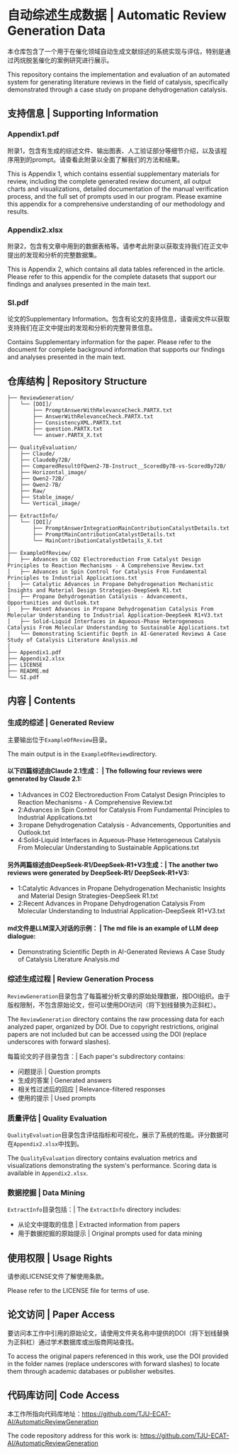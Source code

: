 # 自动综述生成数据 | Automatic Review Generation Data

本仓库包含了一个用于在催化领域自动生成文献综述的系统实现与评估，特别是通过丙烷脱氢催化的案例研究进行展示。

This repository contains the implementation and evaluation of an automated system for generating literature reviews in the field of catalysis, specifically demonstrated through a case study on propane dehydrogenation catalysis.

## 支持信息 | Supporting Information

### Appendix1.pdf

附录1，包含有生成的综述文件、输出图表、人工验证部分等细节介绍，以及该程序用到的prompt。请查看此附录以全面了解我们的方法和结果。

This is Appendix 1, which contains essential supplementary materials for review, including the complete generated review document, all output charts and visualizations, detailed documentation of the manual verification process, and the full set of prompts used in our program. Please examine this appendix for a comprehensive understanding of our methodology and results.

### Appendix2.xlsx

附录2，包含有文章中用到的数据表格等。请参考此附录以获取支持我们在正文中提出的发现和分析的完整数据集。

This is Appendix 2, which contains all data tables referenced in the article. Please refer to this appendix for the complete datasets that support our findings and analyses presented in the main text.

### SI.pdf

论文的Supplementary Information。包含有论文的支持信息，请查阅文件以获取支持我们在正文中提出的发现和分析的完整背景信息。

Contains Supplementary information for the paper. Please refer to the document for complete background information that supports our findings and analyses presented in the main text.

##  仓库结构 | Repository Structure

```
├── ReviewGeneration/
│   └── [DOI]/
│       ├── PromptAnswerWithRelevanceCheck.PARTX.txt
│       ├── AnswerWithRelevanceCheck.PARTX.txt
│       ├── ConsistencyXML.PARTX.txt
│       ├── question.PARTX.txt
│       └── answer.PARTX_X.txt
│
├── QualityEvaluation/
│   ├── Claude/
│   ├── ClaudeBy72B/
│   ├── ComparedResultOfQwen2-7B-Instruct__ScoredBy7B-vs-ScoredBy72B/
│   ├── Horizontal_image/
│   ├── Qwen2-72B/
│   ├── Qwen2-7B/
│   ├── Raw/
│   ├── Stable_image/
│   └── Vertical_image/
│
├── ExtractInfo/
│   └── [DOI]/
│       ├── PromptAnswerIntegrationMainContributionCatalystDetails.txt
│       ├── PromptMainContributionCatalystDetails.txt
│       └── MainContributionCatalystDetails_X.txt
│
├── ExampleOfReview/
│   ├── Advances in CO2 Electroreduction From Catalyst Design Principles to Reaction Mechanisms - A Comprehensive Review.txt
│   ├── Advances in Spin Control for Catalysis From Fundamental Principles to Industrial Applications.txt
│   ├── Catalytic Advances in Propane Dehydrogenation Mechanistic Insights and Material Design Strategies-DeepSeek R1.txt
│   ├── Propane Dehydrogenation Catalysis - Advancements, Opportunities and Outlook.txt
│   ├── Recent Advances in Propane Dehydrogenation Catalysis From Molecular Understanding to Industrial Application-DeepSeek R1+V3.txt
│   ├── Solid-Liquid Interfaces in Aqueous-Phase Heterogeneous Catalysis From Molecular Understanding to Sustainable Applications.txt
│   └── Demonstrating Scientific Depth in AI-Generated Reviews A Case Study of Catalysis Literature Analysis.md
│
├── Appendix1.pdf
├── Appendix2.xlsx
├── LICENSE
├── README.md
└── SI.pdf
```

## 内容 | Contents

### 生成的综述 | Generated Review

主要输出位于`ExampleOfReview`目录。

The main output is in the `ExampleOfReview`directory. 

#### 以下四篇综述由Claude 2.1生成： | The following four reviews were generated by Claude 2.1: 
- 1:Advances in CO2 Electroreduction From Catalyst Design Principles to Reaction Mechanisms - A Comprehensive Review.txt
- 2:Advances in Spin Control for Catalysis From Fundamental Principles to Industrial Applications.txt
- 3:ropane Dehydrogenation Catalysis - Advancements, Opportunities and Outlook.txt
- 4:Solid-Liquid Interfaces in Aqueous-Phase Heterogeneous Catalysis From Molecular Understanding to Sustainable Applications.txt

#### 另外两篇综述由DeepSeek-R1/DeepSeek-R1+V3生成：| The another two reviews were generated by DeepSeek-R1/ DeepSeek-R1+V3:

- 1:Catalytic Advances in Propane Dehydrogenation Mechanistic Insights and Material Design Strategies-DeepSeek R1.txt
- 2:Recent Advances in Propane Dehydrogenation Catalysis From Molecular Understanding to Industrial Application-DeepSeek R1+V3.txt

#### md文件是LLM深入对话的示例： | The md file is an example of LLM deep dialogue:
- Demonstrating Scientific Depth in AI-Generated Reviews A Case Study of Catalysis Literature Analysis.md

### 综述生成过程 | Review Generation Process

`ReviewGeneration`目录包含了每篇被分析文章的原始处理数据，按DOI组织。由于版权限制，不包含原始论文，但可以使用DOI访问（将下划线替换为正斜杠）。

The `ReviewGeneration` directory contains the raw processing data for each analyzed paper, organized by DOI. Due to copyright restrictions, original papers are not included but can be accessed using the DOI (replace underscores with forward slashes).

每篇论文的子目录包含：| Each paper's subdirectory contains:
- 问题提示 | Question prompts
- 生成的答案 | Generated answers
- 相关性过滤后的回应 | Relevance-filtered responses
- 使用的提示 | Used prompts

### 质量评估 | Quality Evaluation

`QualityEvaluation`目录包含评估指标和可视化，展示了系统的性能。评分数据可在`Appendix2.xlsx`中找到。

The `QualityEvaluation` directory contains evaluation metrics and visualizations demonstrating the system's performance. Scoring data is available in `Appendix2.xlsx`.


### 数据挖掘 | Data Mining

`ExtractInfo`目录包括：|  The `ExtractInfo` directory includes:
- 从论文中提取的信息 | Extracted information from papers 
- 用于数据挖掘的原始提示 | Original prompts used for data mining

## 使用权限 | Usage Rights

请参阅LICENSE文件了解使用条款。

Please refer to the LICENSE file for terms of use.

##  论文访问 | Paper Access

要访问本工作中引用的原始论文，请使用文件夹名称中提供的DOI（将下划线替换为正斜杠）通过学术数据库或出版商网站查找。

To access the original papers referenced in this work, use the DOI provided in the folder names (replace underscores with forward slashes) to locate them through academic databases or publisher websites.

## 代码库访问| Code Access

本工作所指向代码库地址：https://github.com/TJU-ECAT-AI/AutomaticReviewGeneration

The code repository address for this work is: https://github.com/TJU-ECAT-AI/AutomaticReviewGeneration
